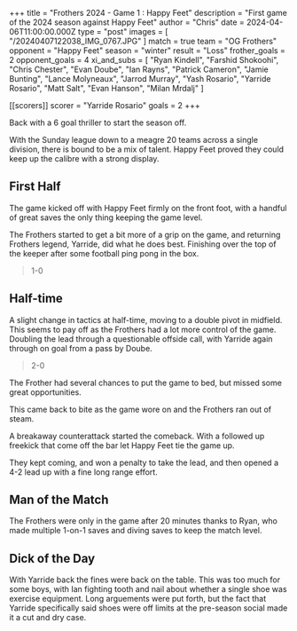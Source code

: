 +++
title = "Frothers 2024 - Game 1 : Happy Feet"
description = "First game of the 2024 season against Happy Feet"
author = "Chris"
date = 2024-04-06T11:00:00.000Z
type = "post"
images = [ "/20240407122038_IMG_0767.JPG" ]
match = true
team = "OG Frothers"
opponent = "Happy Feet"
season = "winter"
result = "Loss"
frother_goals = 2
opponent_goals = 4
xi_and_subs = [
  "Ryan Kindell",
  "Farshid Shokoohi",
  "Chris Chester",
  "Evan Doube",
  "Ian Rayns",
  "Patrick Cameron",
  "Jamie Bunting",
  "Lance Molyneaux",
  "Jarrod Murray",
  "Yash Rosario",
  "Yarride Rosario",
  "Matt Salt",
  "Evan Hanson",
  "Milan Mrdalj"
]

[[scorers]]
scorer = "Yarride Rosario"
goals = 2
+++

Back with a 6 goal thriller to start the season off.

With the Sunday league down to a meagre 20 teams across a single division, there is bound to be a mix of talent. Happy Feet proved they could keep up the calibre with a strong display.

## First Half

The game kicked off with Happy Feet firmly on the front foot, with a handful of great saves the only thing keeping the game level.

The Frothers started to get a bit more of a grip on the game, and returning Frothers legend, Yarride, did what he does best. Finishing over the top of the keeper after some football ping pong in the box.

> 1-0

## Half-time

A slight change in tactics at half-time, moving to a double pivot in midfield. This seems to pay off as the Frothers had a lot more control of the game. Doubling the lead through a questionable offside call, with Yarride again through on goal from a pass by Doube.

> 2-0

The Frother had several chances to put the game to bed, but missed some great opportunities.

This came back to bite as the game wore on and the Frothers ran out of steam.

A breakaway counterattack started the comeback. With a followed up freekick that come off the bar let Happy Feet tie the game up.

They kept coming, and won a penalty to take the lead, and then opened a 4-2 lead up with a fine long range effort.

## Man of the Match

The Frothers were only in the game after 20 minutes thanks to Ryan,  who made multiple 1-on-1 saves and diving saves to keep the match level.

## Dick of the Day

With Yarride back the fines were back on the table. This was too much for some boys, with Ian fighting tooth and nail about whether a single shoe was exercise equipment. Long arguements were put forth, but the fact that Yarride specifically said shoes were off limits at the pre-season social made it a cut and dry case.
